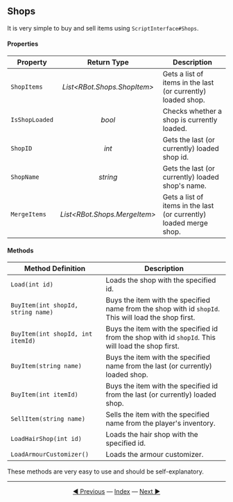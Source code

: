 ## Shops
It is very simple to buy and sell items using `ScriptInterface#Shops`.

#### Properties

| Property | Return Type | Description |
|---|:---:|---|
| `ShopItems` | *List\<RBot.Shops.ShopItem>* | Gets a list of items in the last (or currently) loaded shop. |
| `IsShopLoaded` | *bool* | Checks whether a shop is currently loaded. |
| `ShopID` | *int* | Gets the last (or currently) loaded shop id. |
| `ShopName` | *string* | Gets the last (or currently) loaded shop's name. |
| `MergeItems` | *List\<RBot.Shops.MergeItem>* | Gets a list of items in the last (or currently) loaded merge shop. |

#### Methods

| Method Definition | Description |
|---|---|
| `Load(int id)` | Loads the shop with the specified id. |
| `BuyItem(int shopId, string name)` | Buys the item with the specified name from the shop with id `shopId`. This will load the shop first. |
| `BuyItem(int shopId, int itemId)` | Buys the item with the specified id from the shop with id `shopId`. This will load the shop first. |
| `BuyItem(string name)` | Buys the item with the specified name from the last (or currently) loaded shop. |
| `BuyItem(int itemId)` | Buys the item with the specified id from the last (or currently) loaded shop. |
| `SellItem(string name)` | Sells the item with the specified name from the player's inventory. |
| `LoadHairShop(int id)` | Loads the hair shop with the specified id. |
| `LoadArmourCustomizer()` | Loads the armour customizer. |

These methods are very easy to use and should be self-explanatory.

---------
<center>
<a href="/Rbot-Scripts/5 Skills" title="5. Skills">◄ Previous</a> — <a href="/Rbot-Scripts/" title="Back to Index">Index</a> — <a href="/Rbot-Scripts/7 Player" title="7. Player">Next ►</a></center>